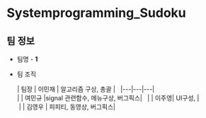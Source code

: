 # Systemprogramming_Sudoku


## 팀 정보

* 팀명 - __1__  

* 팀 조직  

	| 팀장 | 이민재 | 알고리즘 구상, 총괄 |  
	|---|---|---|  
	| | 여민규 |signal 관련함수, 메뉴구상, 버그픽스|  
	| | 이주영| UI구성, |	
  | | 김영우 | 피피티, 동영상, 버그픽스|
